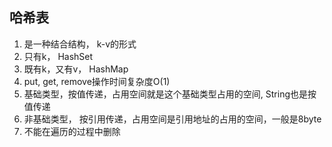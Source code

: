 ## 哈希表

1. 是一种结合结构， k-v的形式
2. 只有k， HashSet
3. 既有k，又有v， HashMap
4. put, get, remove操作时间复杂度O(1)
5. 基础类型，按值传递，占用空间就是这个基础类型占用的空间, String也是按值传递
6. 非基础类型， 按引用传递，占用空间是引用地址的占用的空间，一般是8byte
7. 不能在遍历的过程中删除